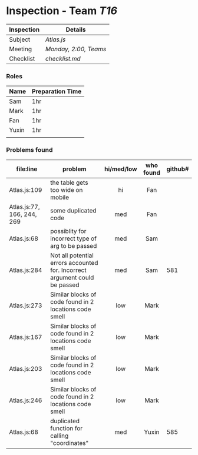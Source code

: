 # Inspection - Team *T16* 
 
| Inspection | Details |
| ----- | ----- |
| Subject | *Atlas.js* |
| Meeting | *Monday, 2:00, Teams* |
| Checklist | *checklist.md* |

### Roles

| Name | Preparation Time |
| ---- | ---- |
|  Sam  | 1hr |  
|  Mark | 1hr |
|  Fan | 1hr |
|  Yuxin | 1hr |
|  |  |

### Problems found

| file:line | problem | hi/med/low | who found | github#  |
| --- | --- | :---: | :---: | --- |
| Atlas.js:109 | the table gets too wide on mobile| hi | Fan| |
| Atlas.js:77, 166, 244, 269 | some duplicated code| med | Fan| |
| Atlas.js:68 | possiblity for incorrect type of arg to be passed | med | Sam | |
|  Atlas.js:284 | Not all potential errors accounted for. Incorrect argument could be passed | med | Sam | 581 |
|  Atlas.js:273 | Similar blocks of code found in 2 locations code smell | low | Mark | |
|  Atlas.js:167 | Similar blocks of code found in 2 locations code smell | low | Mark | |
|  Atlas.js:203 | Similar blocks of code found in 2 locations code smell | low | Mark | |
|  Atlas.js:246 | Similar blocks of code found in 2 locations code smell | low | Mark | |
| Atlas.js:68 | duplicated function for calling "coordinates"| med | Yuxin| 585 |
